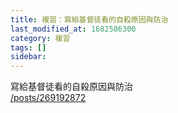 ```yaml
---
title: 複習：寫給基督徒看的自殺原因與防治
last_modified_at: 1682586300
category: 複習
tags: []
sidebar: 
---
```


 <p>寫給基督徒看的自殺原因與防治<br>
<a href="/posts/269192872" target="_blank">/posts/269192872</a></p>

<p>&nbsp;</p>
